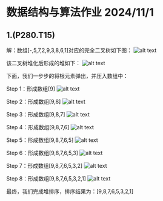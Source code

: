 # 数据结构与算法作业  2024/11/1

## 1.(P280.T15)

解：数组[-,5,7,2,9,3,8,6,1]对应的完全二叉树如下图：
![alt text](图片1.png)

该二叉树堆化后形成的堆如下：
![alt text](图片2.png)

下面，我们一步步的将根元素弹出，并压入数组中：

Step 1：形成数组[9]
![alt text](图片3.png)

Step 2：形成数组[9,8]
![alt text](图片4.png)

Step 3：形成数组[9,8,7]
![alt text](图片5.png)

Step 4：形成数组[9,8,7,6]
![alt text](图片6.png)

Step 5：形成数组[9,8,7,6,5]
![alt text](图片7.png)

Step 6：形成数组[9,8,7,6,5,3]
![alt text](图片8.png)

Step 7：形成数组[9,8,7,6,5,3,2]
![alt text](图片9.png)

Step 8：形成数组[9,8,7,6,5,3,2,1]
![alt text](图片10.png)

最终，我们完成堆排序，排序结果为：[9,8,7,6,5,3,2,1]